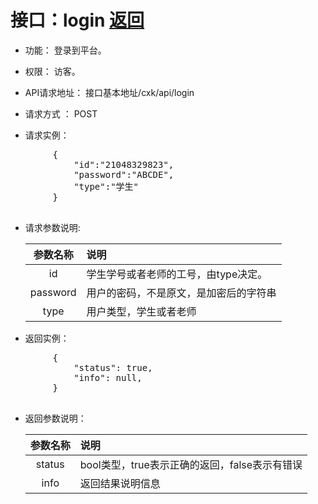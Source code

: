 # 接口：login  [返回](../用例/登录用例.md)

- 功能：
    登录到平台。
    
- 权限：
    访客。    
    
- API请求地址： 
    接口基本地址/cxk/api/login

- 请求方式 ：
    POST

- 请求实例：
<pre>
        {
            "id":"21048329823",
            "password":"ABCDE",
            "type":"学生"
        }
 </pre>
- 请求参数说明:        

  |参数名称|说明|
  |:---------:|:--------------------------------------------------------|      
  |id|学生学号或者老师的工号，由type决定。|
  |password|用户的密码，不是原文，是加密后的字符串| 
  |type|用户类型，学生或者老师|
  
- 返回实例：
<pre>
        { 
            "status": true,
            "info": null,    
        }
 </pre>
- 返回参数说明：    
 
  |参数名称|说明|
  |:---------:|:--------------------------------------------------------|      
  |status|bool类型，true表示正确的返回，false表示有错误|
  |info|返回结果说明信息|


